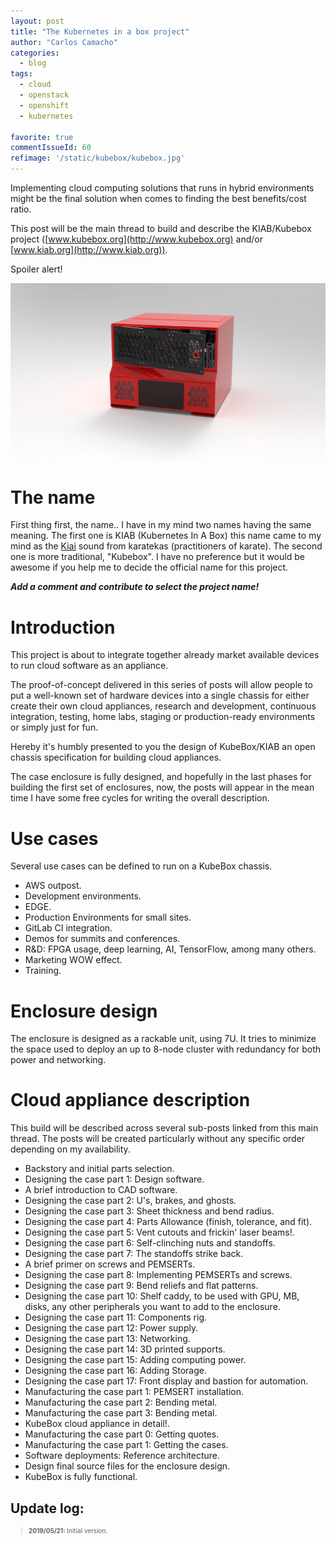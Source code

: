 ```yaml
---
layout: post
title: "The Kubernetes in a box project"
author: "Carlos Camacho"
categories:
  - blog
tags:
  - cloud
  - openstack
  - openshift
  - kubernetes

favorite: true
commentIssueId: 60
refimage: '/static/kubebox/kubebox.jpg'
---
```


Implementing cloud computing solutions that runs in hybrid environments might
be the final solution when comes to finding the best benefits/cost
ratio.

This post will be the main thread to build and describe the KIAB/Kubebox
project ([www.kubebox.org](http://www.kubebox.org) and/or [www.kiab.org](http://www.kiab.org)).

Spoiler alert!

![](/static/kubebox/kubebox.jpg)

# The name

First thing first, the name.. I have in my mind two names having the same meaning.
The first one is KIAB (Kubernetes In A Box) this name came to my mind as
the [Kiai](https://es.wikipedia.org/wiki/Kiai)
sound from karatekas (practitioners of karate).
The second one is more
traditional, "Kubebox". I have no preference but
it would be awesome if you help me
to decide the official name for this project.

***Add a comment and contribute to select the project name!***

# Introduction

This project is about to integrate together already market
available devices to run cloud software as an appliance.

The proof-of-concept delivered in this series of posts will allow people
to put a well-known set of hardware devices into a single chassis for
either create their own cloud appliances, research and development,
continuous integration, testing, home labs, staging or production-ready
environments or simply just for fun.

Hereby it's humbly presented to you the design of KubeBox/KIAB
an open chassis specification for building cloud appliances.

The case enclosure is fully designed, and hopefully in the last phases
for building the first set of enclosures, now, the posts will appear
in the mean time I have some free cycles for writing  the overall description.

# Use cases
Several use cases can be defined to run on a KubeBox chassis.

* AWS outpost.
* Development environments.
* EDGE.
* Production Environments for small sites.
* GitLab CI integration.
* Demos for summits and conferences.
* R&D: FPGA usage, deep learning, AI, TensorFlow, among many others.
* Marketing WOW effect.
* Training.

# Enclosure design

The enclosure is designed as a rackable unit,
using 7U. It tries to minimize the space used to deploy
an up to 8-node cluster with redundancy for both power and networking.

# Cloud appliance description

This build will be described across several sub-posts
linked from this main thread.
The posts will be created particularly without any specific order
depending on my availability.

* Backstory and initial parts selection.
* Designing the case part 1: Design software.
* A brief introduction to CAD software.
* Designing the case part 2: U's, brakes, and ghosts.
* Designing the case part 3: Sheet thickness and bend radius.
* Designing the case part 4: Parts Allowance (finish, tolerance, and fit).
* Designing the case part 5: Vent cutouts and frickin' laser beams!.
* Designing the case part 6: Self-clinching nuts and standoffs.
* Designing the case part 7: The standoffs strike back.
* A brief primer on screws and PEMSERTs.
* Designing the case part 8: Implementing PEMSERTs and screws.
* Designing the case part 9: Bend reliefs and flat patterns.
* Designing the case part 10: Shelf caddy, to be used with GPU, MB, disks, any other peripherals you want to add to the enclosure.
* Designing the case part 11: Components rig.
* Designing the case part 12: Power supply.
* Designing the case part 13: Networking.
* Designing the case part 14: 3D printed supports.
* Designing the case part 15: Adding computing power.
* Designing the case part 16: Adding Storage.
* Designing the case part 17: Front display and bastion for automation.
* Manufacturing the case part 1: PEMSERT installation.
* Manufacturing the case part 2: Bending metal.
* Manufacturing the case part 3: Bending metal.
* KubeBox cloud appliance in detail!.
* Manufacturing the case part 0: Getting quotes.
* Manufacturing the case part 1: Getting the cases.
* Software deployments: Reference architecture.
* Design final source files for the enclosure design.
* KubeBox is fully functional.

## Update log:

<div style="font-size:10px">
  <blockquote>
    <p><strong>2019/05/21:</strong> Initial version.</p>
  </blockquote>
</div>
